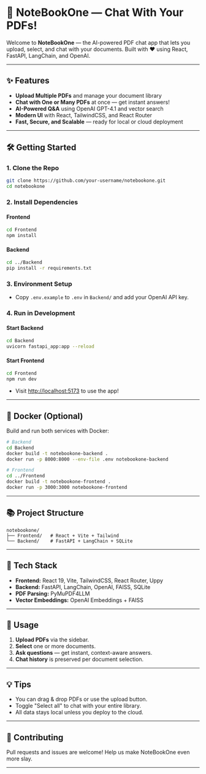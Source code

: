 # 🚀 NoteBookOne — Chat With Your PDFs!

Welcome to **NoteBookOne** — the AI-powered PDF chat app that lets you upload, select, and chat with your documents. Built with ❤️ using React, FastAPI, LangChain, and OpenAI.

---

## ✨ Features

- **Upload Multiple PDFs** and manage your document library
- **Chat with One or Many PDFs** at once — get instant answers!
- **AI-Powered Q&A** using OpenAI GPT-4.1 and vector search
- **Modern UI** with React, TailwindCSS, and React Router
- **Fast, Secure, and Scalable** — ready for local or cloud deployment

---

## 🛠️ Getting Started

### 1. Clone the Repo

```sh
git clone https://github.com/your-username/notebookone.git
cd notebookone
```

### 2. Install Dependencies

#### Frontend

```sh
cd Frontend
npm install
```

#### Backend

```sh
cd ../Backend
pip install -r requirements.txt
```

### 3. Environment Setup

- Copy `.env.example` to `.env` in `Backend/` and add your OpenAI API key.

### 4. Run in Development

#### Start Backend

```sh
cd Backend
uvicorn fastapi_app:app --reload
```

#### Start Frontend

```sh
cd Frontend
npm run dev
```

- Visit [http://localhost:5173](http://localhost:5173) to use the app!

---

## 🐳 Docker (Optional)

Build and run both services with Docker:

```sh
# Backend
cd Backend
docker build -t notebookone-backend .
docker run -p 8000:8000 --env-file .env notebookone-backend

# Frontend
cd ../Frontend
docker build -t notebookone-frontend .
docker run -p 3000:3000 notebookone-frontend
```

---

## 📚 Project Structure

```
notebookone/
├── Frontend/   # React + Vite + Tailwind
└── Backend/    # FastAPI + LangChain + SQLite
```

---

## 🤖 Tech Stack

- **Frontend:** React 19, Vite, TailwindCSS, React Router, Uppy
- **Backend:** FastAPI, LangChain, OpenAI, FAISS, SQLite
- **PDF Parsing:** PyMuPDF4LLM
- **Vector Embeddings:** OpenAI Embeddings + FAISS

---

## 📝 Usage

1. **Upload PDFs** via the sidebar.
2. **Select** one or more documents.
3. **Ask questions** — get instant, context-aware answers.
4. **Chat history** is preserved per document selection.

---

## 💡 Tips

- You can drag & drop PDFs or use the upload button.
- Toggle "Select all" to chat with your entire library.
- All data stays local unless you deploy to the cloud.

---

## 🦄 Contributing

Pull requests and issues are welcome! Help us make NoteBookOne even more slay.

---


